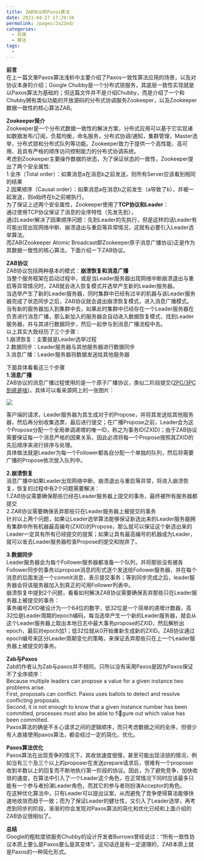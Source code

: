```yaml
---
title: ZAB协议和Paxos算法
date: 2021-04-27 17:29:56
permalink: /pages/2a22ed/
categories:
  - 后端
  - 算法
tags:
  - 
---
```

**前言**  
在上一篇文章Paxos算法浅析中主要介绍了Paxos一致性算法应用的场景，以及对协议本身的介绍；Google Chubby是一个分布式锁服务，其底层一致性实现就是以Paxos算法为基础的；但这篇文件并不是介绍Chubby，而是介绍了一个和Chubby拥有类似功能的开放源码的分布式协调服务Zookeeper，以及Zookeeper数据一致性的核心算法ZAB。

**Zookeeper简介**  
Zookeeper是一个分布式数据一致性的解决方案，分布式应用可以基于它实现诸如数据发布/订阅，负载均衡，命名服务，分布式协调/通知，集群管理，Master选举，分布式锁和分布式队列等功能。Zookeeper致力于提供一个高性能、高可用、且具有严格的顺序访问控制能力的分布式协调系统。  
考虑到Zookeeper主要操作数据的状态，为了保证状态的一致性，Zookeeper提出了两个安全属性:  
1.全序（Total order）：如果消息a在消息b之前发送，则所有Server应该看到相同的结果  
2.因果顺序（Causal order）：如果消息a在消息b之前发生（a导致了b），并被一起发送，则a始终在b之前被执行。  
为了保证上述两个安全属性，Zookeeper使用了**TCP协议和Leader**：  
通过使用TCP协议保证了消息的全序特性（先发先到），  
通过Leader解决了因果顺序问题：先到Leader的先执行，但是这样的话Leader有可能出现出现网络中断、崩溃退出与重启等异常情况，这就有必要引入Leader选举算法。  
而ZAB(Zookeeper Atomic Broadcast即Zookeeper原子消息广播协议)正是作为其数据一致性的核心算法，下面介绍一下ZAB协议。

**ZAB协议**  
ZAB协议包括两种基本的模式：**崩溃恢复和消息广播**  
当整个服务框架在启动过程中，或是当Leader服务器出现网络中断崩溃退出与重启等异常情况时，ZAB就会进入恢复模式并选举产生新的Leader服务器。  
当选举产生了新的Leader服务器，同时集群中已经有过半的机器与该Leader服务器完成了状态同步之后，ZAB协议就会退出崩溃恢复模式，进入消息广播模式。  
当有新的服务器加入到集群中去，如果此时集群中已经存在一个Leader服务器在负责进行消息广播，那么新加入的服务器会自动进入数据恢复模式，找到Leader服务器，并与其进行数据同步，然后一起参与到消息广播流程中去。  
以上其实大致经历了三个步骤：  
1.崩溃恢复：主要就是Leader选举过程  
2.数据同步：Leader服务器与其他服务器进行数据同步  
3.消息广播：Leader服务器将数据发送给其他服务器

下面具体看看这三个步骤  
**1.消息广播**  
ZAB协议的消息广播过程使用的是一个原子广播协议，类似二阶段提交([2PC/3PC到底是啥](https://my.oschina.net/OutOfMemory/blog/801096))，具体可以看来源网上的一张图片：

![](https://static.oschina.net/uploads/space/2016/1227/153210_Y1rg_159239.jpg)

客户端的请求，Leader服务器为其生成对于的Propose，并将其发送给其他服务器，然后再分别收集选票，最后进行提交；在广播Propose之前，Leader会为这个Propose分配一个全局单调递增的唯一ID，称之为事务ID(ZXID)；由于ZAB协议需要保证每一个消息严格的因果关系，因此必须将每一个Propose按照其ZXID的先后顺序来进行排序与处理。  
具体做法就是Leader为每一个Follower都各自分配一个单独的队列，然后将需要广播的Propose依次放入队列中。

**2.崩溃恢复**  
消息广播中如果Leader出现网络中断、崩溃退出与重启等异常，将进入崩溃恢复，恢复的过程中有2个问题需要解决：  
1.ZAB协议需要确保那些已经在Leader服务器上提交的事务，最终被所有服务器都提交  
2.ZAB协议需要确保丢弃那些只在Leader服务器上被提交的事务  
针对以上两个问题，如果让Leader选举算法能够保证新选出来的Leader服务器拥有集群中所有机器最高编号(ZXID)的Propose，那么就可以保证这个新选出来的Leader一定具有所有已经提交的提案；如果让具有最高编号的机器成为Leader，就可以省去Leader服务器检查Propose的提交和抛弃了。

**3.数据同步**  
Leader服务器会为每个Follower服务器都准备一个队列，并将那些没有被各Follower同步的事务以propose消息的形式逐个发送给Follower服务器，并在每个消息的后面发送一个commit消息，表示提交事务；等到同步完成之后，leader服务器会将该服务器加入到真正的可用Follower列表中。  
崩溃恢复中提到2个问题，看看如何解决ZAB协议需要确保丢弃那些只在Leader服务器上被提交的事务：  
事务编号ZXID被设计为一个64位的数字，低32位是一个简单的递增计数器，高32位是Leader周期的epoch编码，每当选举产生一个新的Leader服务器，就会从这个Leader服务器上取出本地日志中最大事务propose的ZXID，然后解析出epoch，最后对epoch加1；低32位就从0开始重新生成新的ZXID。ZAB协议通过epoch编号来区分Leader周期变化的策略，来保证丢弃那些只在上一个Leader服务器上被提交的事务。

**Zab与Paxos**  
Zab的作者认为Zab与paxos并不相同，只所以没有采用Paxos是因为Paxos保证不了全序顺序：  
Because multiple leaders can propose a value for a given instance two problems arise.  
First, proposals can conflict. Paxos uses ballots to detect and resolve conflicting proposals.  
Second, it is not enough to know that a given instance number has been committed, processes must also be able to figure out which value has been committed.  
Paxos算法的确是不关心请求之间的逻辑顺序，而只考虑数据之间的全序，但很少有人直接使用paxos算法，都会经过一定的简化、优化。

**Paxos算法优化**  
Paxos算法在出现竞争的情况下，其收敛速度很慢，甚至可能出现活锁的情况，例如当有三个及三个以上的proposer在发送prepare请求后，很难有一个proposer收到半数以上的回复而不断地执行第一阶段的协议。因此，为了避免竞争，加快收敛的速度，在算法中引入了一个Leader这个角色，在正常情况下同时应该最多只能有一个参与者扮演Leader角色，而其它的参与者则扮演Acceptor的角色。  
在这种优化算法中，只有Leader可以提出议案，从而避免了竞争使得算法能够快速地收敛而趋于一致；而为了保证Leader的健壮性，又引入了Leader选举，再考虑到同步的阶段，渐渐的你会发现对Paxos算法的简化和优化已经和上面介绍的ZAB协议很相似了。

**总结**  
Google的粗粒度锁服务Chubby的设计开发者Burrows曾经说过：“所有一致性协议本质上要么是Paxos要么是其变体”。这句话还是有一定道理的，ZAB本质上就是Paxos的一种简化形式。